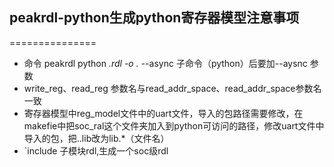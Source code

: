 


## peakrdl-python生成python寄存器模型注意事项
===============
* 命令 peakrdl python  *.rdl -o .*  --async  子命令（python）后要加--aysnc 参数
* write_reg、read_reg 参数名与read_addr_space、read_addr_space参数名一致
* 寄存器模型中reg_model文件中的uart文件，导入的包路径需要修改，在makefie中把soc_ral这个文件夹加入到python可访问的路径，修改uart文件中导入的包，把..lib改为lib.*（文件名）
* `include 子模块rdl,生成一个soc级rdl 